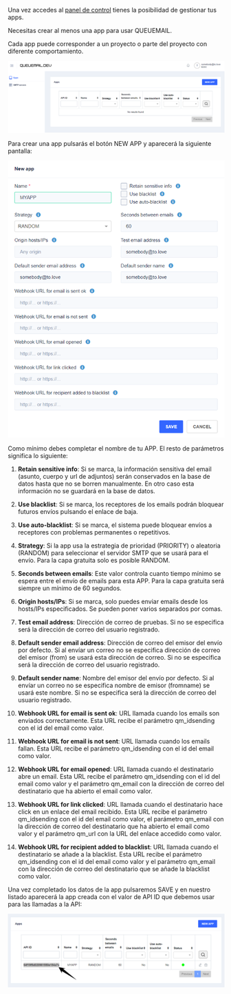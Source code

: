 Una vez accedes al <a target="_blank" href="https://queuemail.dev/qmadmin/login">panel de control</a> tienes la posibilidad de gestionar tus apps.

Necesitas crear al menos una app para usar QUEUEMAIL. 

Cada app puede corresponder a un proyecto o parte del proyecto con diferente comportamiento.

<div style="width:100%; text-align:center;">
    <img src="/list-apps.png" />
</div>

Para crear una app pulsarás el botón NEW APP y aparecerá la siguiente pantalla:

<div style="width:100%; text-align:center;">
    <img src="/new-app.png">
</div>

Como mínimo debes completar el nombre de tu APP. El resto de parámetros significa lo siguiente:

1. <b>Retain sensitive info</b>: Si se marca, la información sensitiva del email (asunto, cuerpo y url de adjuntos) serán conservados en la base de datos hasta que no se borren manualmente. En otro caso esta información no se guardará en la base de datos.

2. <b>Use blacklist</b>: Si se marca, los receptores de los emails podrán bloquear futuros envíos pulsando el enlace de baja.

3. <b>Use auto-blacklist</b>: Si se marca, el sistema puede bloquear envíos a receptores con problemas permanentes o repetitivos.

4. <b>Strategy</b>: Si la app usa la estrategia de prioridad (PRIORITY) o aleatoria (RANDOM) para seleccionar el servidor SMTP que se usará para el envío. Para la capa gratuita solo es posible RANDOM.

5. <b>Seconds between emails</b>: Este valor controla cuanto tiempo mínimo se espera entre el envío de emails para esta APP. Para la capa gratuita será siempre un mínimo de 60 segundos.

6. <b>Origin hosts/IPs</b>: Si se marca, solo puedes enviar emails desde los hosts/IPs especificados. Se pueden poner varios separados por comas.

7. <b>Test email address</b>: Dirección de correo de pruebas. Si no se especifica será la dirección de correo del usuario registrado.

8. <b>Default sender email address</b>: Dirección de correo del emisor del envío por defecto. Si al envíar un correo no se especifica dirección de correo del emisor (from) se usará esta dirección de correo. Si no se especifica será la dirección de correo del usuario registrado.

9. <b>Default sender name</b>: Nombre del emisor del envío por defecto. Si al envíar un correo no se especifica nombre de emisor (fromname) se usará este nombre. Si no se especifica será la dirección de correo del usuario registrado.

10. <b>Webhook URL for email is sent ok</b>: URL llamada cuando los emails son enviados correctamente. Esta URL recibe el parámetro qm_idsending con el id del email como valor.

11. <b>Webhook URL for email is not sent</b>: URL llamada cuando los emails fallan. Esta URL recibe el parámetro qm_idsending con el id del email como valor.

12. <b>Webhook URL for email opened</b>: URL llamada cuando el destinatario abre un email. Esta URL recibe el parámetro qm_idsending con el id del email como valor y el parámetro qm_email con la dirección de correo del destinatario que ha abierto el email como valor.

13. <b>Webhook URL for link clicked</b>: URL llamada cuando el destinatario hace click en un enlace del email recibido. Esta URL recibe el parámetro qm_idsending con el id del email como valor, el parámetro qm_email con la dirección de correo del destinatario que ha abierto el email como valor y el parámetro qm_url con la URL del enlace accedido como valor.

14. <b>Webhook URL for recipient added to blacklist</b>: URL llamada cuando el destinatario se añade a la blacklist. Esta URL recibe el parámetro qm_idsending con el id del email como valor y el parámetro qm_email con la dirección de correo del destinatario que se añade la blacklist como valor.


Una vez completado los datos de la app pulsaremos SAVE y en nuestro listado aparecerá la app creada con el valor de API ID que debemos usar para las llamadas a la API:

<div style="width:100%; text-align:center;">
    <img src="/list-apps-2.png" />
</div>    
